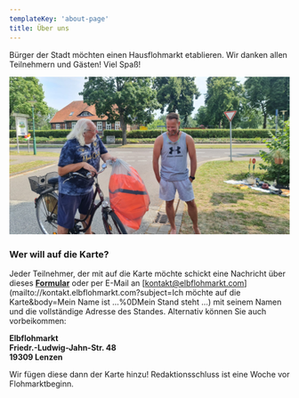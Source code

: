 ```yaml
---
templateKey: 'about-page'
title: Über uns
---
```


Bürger der Stadt möchten einen Hausflohmarkt etablieren.
Wir danken allen Teilnehmern und Gästen! 
Viel Spaß!

![](../../../static/img/about.jpg)

### Wer will auf die Karte?
Jeder Teilnehmer, der mit auf die Karte möchte schickt eine Nachricht über dieses **[Formular](/kontakt)** oder per E-Mail an [kontakt@elbflohmarkt.com](mailto://kontakt.elbflohmarkt.com?subject=Ich möchte auf die Karte&body=Mein Name ist …%0DMein Stand steht …) mit seinem Namen und die vollständige Adresse des Standes. Alternativ können Sie auch vorbeikommen:

**Elbflohmarkt** \
**Friedr.-Ludwig-Jahn-Str. 48** \
**19309 Lenzen**

Wir fügen diese dann der Karte hinzu! Redaktionsschluss ist eine Woche vor Flohmarktbeginn. 

